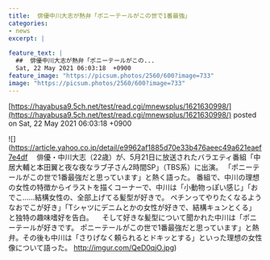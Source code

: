 ```yaml
---
title:  俳優中川大志が熱弁「ポニーテールがこの世で1番最強」  
categories:
- news
excerpt: |
  
feature_text: |
  ##  俳優中川大志が熱弁「ポニーテールがこの...
  Sat, 22 May 2021 06:03:18  +0900
feature_image: "https://picsum.photos/2560/600?image=733"
image: "https://picsum.photos/2560/600?image=733"
---
```


[https://hayabusa9.5ch.net/test/read.cgi/mnewsplus/1621630998/](https://hayabusa9.5ch.net/test/read.cgi/mnewsplus/1621630998/)
posted on Sat, 22 May 2021 06:03:18  +0900

<!--more-->

![](https://article.yahoo.co.jp/detail/e9962af1885d70e33b476aeec49a621eaef7e4df 　俳優・中川大志（22歳）が、5月21日に放送されたバラエティ番組「中居大輔と本田翼と夜な夜なラブ子さん2時間SP」（TBS系）に出演。 「ポニーテールがこの世で1番最強だと思っています」と熱く語った。 番組で、中川の理想の女性の特徴からイラストを描くコーナーで、中川は「小動物っぽい感じ」「おでこ……結構女性の、全部上げてる髪型が好きで。 ペチンってやりたくなるようなおでこが好き」「Tシャツにデニムとかの女性が好きで、結構キュンとくる」と独特の趣味嗜好を告白。 　そして好きな髪型について聞かれた中川は「ポニーテールが好きです。 ポニーテールがこの世で1番最強だと思っています」と熱弁。その後も中川は「さりげなく頼られるとドキッとする」といった理想の女性像について語った。 http://imgur.com/QeD0qjO.jpg)
